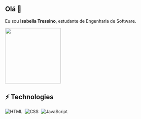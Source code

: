## Olá 👋

Eu sou **Isabella Tressino**, estudante de Engenharia de Software.

<img height="180em" src="https://github-readme-stats.vercel.app/api/top-langs/?username=isabellatressino&layout=compact&hide_border=true&title_color=631A86&text_color=6495ED&bg_color=0d1117" />

## ⚡ Technologies
![HTML](https://img.shields.io/badge/-HTML-05122A?style=flat&logo=HTML5)&nbsp;
![CSS](https://img.shields.io/badge/-CSS-05122A?style=flat&logo=CSS3&logoColor=1572B6)&nbsp;
![JavaScript](https://img.shields.io/badge/-JavaScript-05122A?style=flat&logo=javascript)&nbsp;




